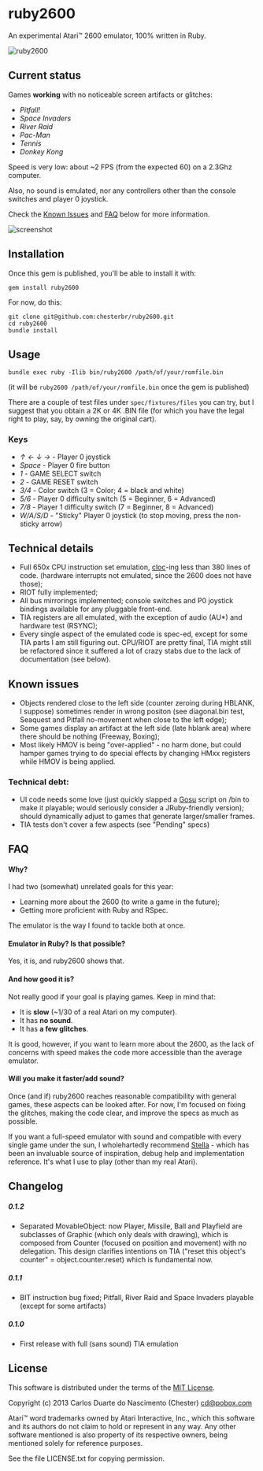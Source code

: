 # ruby2600

An experimental Atari™ 2600 emulator, 100% written in Ruby.

![ruby2600](http://i.imgur.com/Zjgibpr.png "ruby2600")

## Current status

Games **working** with no noticeable screen artifacts or glitches:

- *Pitfall!*
- *Space Invaders*
- *River Raid*
- *Pac-Man*
- *Tennis*
- *Donkey Kong*

Speed is very low: about ~2 FPS (from the expected 60) on a 2.3Ghz computer.

Also, no sound is emulated, nor any controllers other than the console switches and player 0 joystick.

Check the [Known Issues](#known-issues) and [FAQ](#faq) below for more information.

![screenshot](http://i.imgur.com/kN9Yxsi.png "Pitfall! on ruby2600, as of Aug 4")

## Installation

Once this gem is published, you'll be able to install it with:

    gem install ruby2600

For now, do this:

    git clone git@github.com:chesterbr/ruby2600.git
    cd ruby2600
    bundle install

## Usage

	bundle exec ruby -Ilib bin/ruby2600 /path/of/your/romfile.bin

(it will be `ruby2600 /path/of/your/romfile.bin` once the gem is published)

There are a couple of test files under `spec/fixtures/files` you can try, but I suggest that you obtain a 2K or 4K .BIN file (for which you have the legal right to play, say, by owning the original cart).

### Keys

- *↑ ← ↓ →* - Player 0 joystick
- *Space* - Player 0 fire button
- *1* - GAME SELECT switch
- *2* - GAME RESET switch
- *3/4* - Color switch (3 = Color; 4 = black and white)
- *5/6* - Player 0 difficulty switch (5 = Beginner, 6 = Advanced)
- *7/8* - Player 1 difficulty switch (7 = Beginner, 8 = Advanced)
- *W/A/S/D* - "Sticky" Player 0 joystick (to stop moving, press the non-sticky arrow)

## Technical details

- Full 650x CPU instruction set emulation, [cloc](http://cloc.sourceforge.net/)-ing less than 380 lines of code. (hardware interrupts not emulated, since the 2600 does not have those);
- RIOT fully implemented;
- All bus mirrorings implemented; console switches and P0 joystick bindings available for any pluggable front-end.
- TIA registers are all emulated, with the exception of audio (AU*) and hardware test (RSYNC);
- Every single aspect of the emulated code is spec-ed, except for some TIA parts I am still figuring out. CPU/RIOT are pretty final, TIA might still be refactored since it suffered a lot of crazy stabs due to the lack of documentation (see below).

## Known issues

- Objects rendered close to the left side (counter zeroing during HBLANK, I suppose) sometimes render in wrong positon (see diagonal.bin test, Seaquest and Pitfall no-movement when close to the left edge);
- Some games display an artifact at the left side (late hblank area) where there should be nothing (Freeway, Boxing);
- Most likely HMOV is being "over-applied" - no harm done, but could hamper games trying to do special effects by changing HMxx registers while HMOV is being applied.

### Technical debt:

- UI code needs some love (just quickly slapped a [Gosu](http://www.libgosu.org/) script on /bin to make it playable; would seriously consider a JRuby-friendly version); should dynamically adjust to games that generate larger/smaller frames.
- TIA tests don't cover a few aspects (see "Pending" specs)

## FAQ

#### Why?

I had two (somewhat) unrelated goals for this year:

- Learning more about the 2600 (to write a game in the future);
- Getting more proficient with Ruby and RSpec.

The emulator is the way I found to tackle both at once.

#### Emulator in Ruby? Is that possible?

Yes, it is, and ruby2600 shows that.

#### And how good it is?

Not really good if your goal is playing games. Keep in mind that:

- It is **slow** (~1/30 of a real Atari on my computer).
- It has **no sound**.
- It has **a few glitches**.

It is good, however, if you want to learn more about the 2600, as the lack of concerns with speed makes the code more accessible than the average emulator.

#### Will you make it faster/add sound?

Once (and if) ruby2600 reaches reasonable compatibility with general games, these aspects can be looked after. For now, I'm focused on fixing the glitches, making the code clear, and improve the specs as much as possible.

If you want a full-speed emulator with sound and compatible with every single game under the sun, I wholehartedly recommend [Stella](http://stella.sourceforge.net/) - which has been an invaluable source of inspiration, debug help and implementation reference. It's what I use to play (other than my real Atari).

## Changelog

##### 0.1.2
- Separated MovableObject: now Player, Missile, Ball and Playfield are subclasses of Graphic (which only deals with drawing), which is composed from Counter (focused on position and movement) with no delegation. This design clarifies intentions on TIA ("reset this object's counter" = object.counter.reset) which is fundamental now.

##### 0.1.1
- BIT instruction bug fixed; Pitfall, River Raid and Space Invaders playable (except for some artifacts)

##### 0.1.0
- First release with full (sans sound) TIA emulation

## License

This software is distributed under the terms of the [MIT License](http://opensource.org/licenses/MIT).

Copyright (c) 2013 Carlos Duarte do Nascimento (Chester) <cd@pobox.com>

Atari™ word trademarks owned by Atari Interactive, Inc., which this software and its authors do not claim to hold or represent in any way. Any other software mentioned is also property of its respective owners, being mentioned solely for reference purposes.

See the file LICENSE.txt for copying permission.
